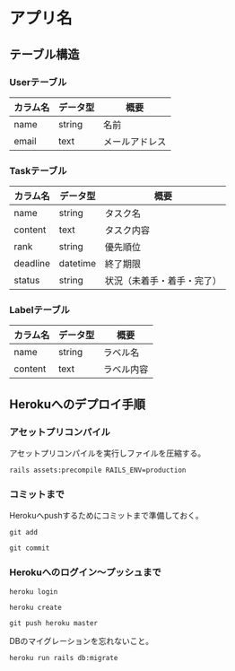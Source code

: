 # アプリ名
<!-- ## アプリ概要
## バージョン
## 機能一覧
## カタログ設計 -->
## テーブル構造

### Userテーブル

| カラム名|データ型 |  概要|
|-------|-------|-------|
|  name |  string | 名前|
| email |  text   |  メールアドレス |

### Taskテーブル

| カラム名       |           データ型 |                    概要|
|---------------|-------------------|-----------------------|
| name          |            string |            タスク名    |
| content       |              text |          タスク内容    |
| rank          |            string |            優先順位    |
| deadline      |          datetime |            終了期限    |
| status        |            string | 状況（未着手・着手・完了）|

### Labelテーブル

| カラム名          |            データ型 |                 概要|
|-----------------|--------------------|--------------------|
| name             |            string |             ラベル名 |
| content          |              text |           ラベル内容 |



## Herokuへのデプロイ手順
### アセットプリコンパイル
アセットプリコンパイルを実行しファイルを圧縮する。

```
rails assets:precompile RAILS_ENV=production
```

### コミットまで
Herokuへpushするためにコミットまで準備しておく。

```
git add
```

```
git commit
```

### Herokuへのログイン〜プッシュまで

```
heroku login
```

```
heroku create
```

```
git push heroku master
```

DBのマイグレーションを忘れないこと。

```
heroku run rails db:migrate
```
